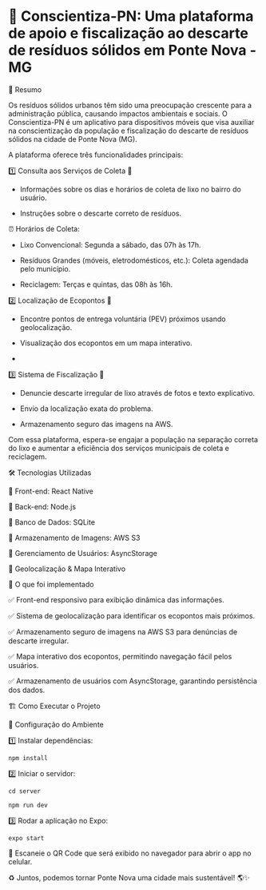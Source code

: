 # 🌳 Conscientiza-PN: Uma plataforma de apoio e fiscalização ao descarte de resíduos sólidos em Ponte Nova - MG

📌 Resumo

Os resíduos sólidos urbanos têm sido uma preocupação crescente para a administração pública, causando impactos ambientais e sociais. O Conscientiza-PN é um aplicativo para dispositivos móveis que visa auxiliar na conscientização da população e fiscalização do descarte de resíduos sólidos na cidade de Ponte Nova (MG).


A plataforma oferece três funcionalidades principais:


1️⃣ Consulta aos Serviços de Coleta 📅


- Informações sobre os dias e horários de coleta de lixo no bairro do usuário.
  
- Instruções sobre o descarte correto de resíduos.
  
⏰ Horários de Coleta:


- Lixo Convencional: Segunda a sábado, das 07h às 17h.
  
- Resíduos Grandes (móveis, eletrodomésticos, etc.): Coleta agendada pelo município.
  
- Reciclagem: Terças e quintas, das 08h às 16h.
  
2️⃣ Localização de Ecopontos 📍

- Encontre pontos de entrega voluntária (PEV) próximos usando geolocalização.

  
- Visualização dos ecopontos em um mapa interativo.
- 
  
3️⃣ Sistema de Fiscalização 🚨


- Denuncie descarte irregular de lixo através de fotos e texto explicativo.
  
- Envio da localização exata do problema.
  
- Armazenamento seguro das imagens na AWS.
  
Com essa plataforma, espera-se engajar a população na separação correta do lixo e aumentar a eficiência dos serviços municipais de coleta e reciclagem.


🛠 Tecnologias Utilizadas

🔹 Front-end: React Native

🔹 Back-end: Node.js

🔹 Banco de Dados: SQLite

🔹 Armazenamento de Imagens: AWS S3

🔹 Gerenciamento de Usuários: AsyncStorage

🔹 Geolocalização & Mapa Interativo


🚀 O que foi implementado

✅ Front-end responsivo para exibição dinâmica das informações.

✅ Sistema de geolocalização para identificar os ecopontos mais próximos.

✅ Armazenamento seguro de imagens na AWS S3 para denúncias de descarte irregular.

✅ Mapa interativo dos ecopontos, permitindo navegação fácil pelos usuários.

✅ Armazenamento de usuários com AsyncStorage, garantindo persistência dos dados.


🏗 Como Executar o Projeto

🔧 Configuração do Ambiente

1️⃣ Instalar dependências:

`npm install`

2️⃣ Iniciar o servidor:

`cd server`


`npm run dev`

3️⃣ Rodar a aplicação no Expo:


`expo start`

📱 Escaneie o QR Code que será exibido no navegador para abrir o app no celular.


♻️ Juntos, podemos tornar Ponte Nova uma cidade mais sustentável! 🌎✨
